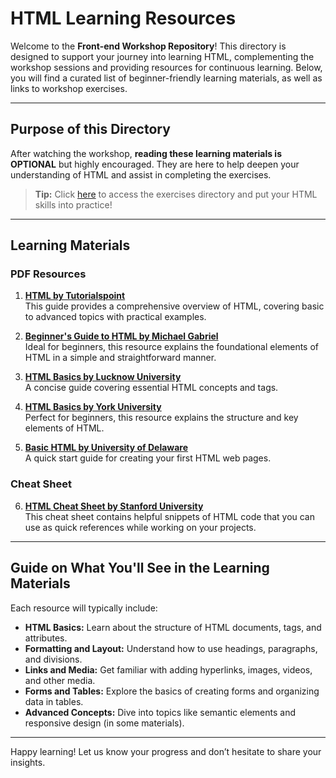 
# HTML Learning Resources

Welcome to the **Front-end Workshop Repository**! This directory is designed to support your journey into learning HTML, complementing the workshop sessions and providing resources for continuous learning. Below, you will find a curated list of beginner-friendly learning materials, as well as links to workshop exercises.

---

## Purpose of this Directory
After watching the workshop, **reading these learning materials is OPTIONAL** but highly encouraged. They are here to help deepen your understanding of HTML and assist in completing the exercises. 

> **Tip:** Click [here](../../Exercises) to access the exercises directory and put your HTML skills into practice!

---

## Learning Materials

### PDF Resources

1. **[HTML by Tutorialspoint](https://tinyurl.com/HTML-by-Tutorialspoint)**  
   This guide provides a comprehensive overview of HTML, covering basic to advanced topics with practical examples.

2. **[Beginner's Guide to HTML by Michael Gabriel](https://tinyurl.com/Beginners-Guide-to-HTML)**  
   Ideal for beginners, this resource explains the foundational elements of HTML in a simple and straightforward manner.

3. **[HTML Basics by Lucknow University](https://tinyurl.com/HTML-Lucknow-University)**  
   A concise guide covering essential HTML concepts and tags.

4. **[HTML Basics by York University](https://tinyurl.com/HTML-York-University)**  
   Perfect for beginners, this resource explains the structure and key elements of HTML.

5. **[Basic HTML by University of Delaware](https://tinyurl.com/HTML-University-of-Delaware)**  
   A quick start guide for creating your first HTML web pages.

### Cheat Sheet

6. **[HTML Cheat Sheet by Stanford University](https://tinyurl.com/HTML-Cheat-sheet)**  
   This cheat sheet contains helpful snippets of HTML code that you can use as quick references while working on your projects.

---

## Guide on What You'll See in the Learning Materials
Each resource will typically include:
- **HTML Basics:** Learn about the structure of HTML documents, tags, and attributes.
- **Formatting and Layout:** Understand how to use headings, paragraphs, and divisions.
- **Links and Media:** Get familiar with adding hyperlinks, images, videos, and other media.
- **Forms and Tables:** Explore the basics of creating forms and organizing data in tables.
- **Advanced Concepts:** Dive into topics like semantic elements and responsive design (in some materials).

---

Happy learning! Let us know your progress and don’t hesitate to share your insights.

